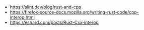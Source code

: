 - https://slint.dev/blog/rust-and-cpp
- https://firefox-source-docs.mozilla.org/writing-rust-code/cpp-interop.html
- https://eshard.com/posts/Rust-Cxx-interop
